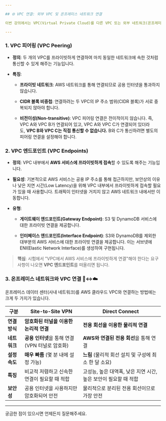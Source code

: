 ```yaml
---

## 🌐 VPC 연결: 외부 VPC 및 온프레미스 네트워크 연결

이번 강의에서는 VPC(Virtual Private Cloud)를 다른 VPC 또는 외부 네트워크(온프레미스 데이터 센터)와 연결하는 다양한 방법에 대해 알아봅니다.

---
```


### 1. VPC 피어링 (VPC Peering)

- **정의**: 두 개의 VPC를 프라이빗하게 연결하여 마치 동일한 네트워크에 속한 것처럼 통신할 수 있게 해주는 기능입니다.
    
- **특징**:
    
    - **프라이빗 네트워크**: AWS 네트워크를 통해 연결되므로 공용 인터넷을 통과하지 않습니다.
        
    - **CIDR 블록 비중첩**: 연결하려는 두 VPC의 IP 주소 범위(CIDR 블록)가 서로 중복되지 않아야 합니다.
        
    - **비전이성(Non-transitive)**: VPC 피어링 연결은 전이적이지 않습니다. 즉, VPC A와 VPC B가 연결되어 있고, VPC A와 VPC C가 연결되어 있더라도, **VPC B와 VPC C는 직접 통신할 수 없습니다.** B와 C가 통신하려면 별도의 피어링 연결을 설정해야 합니다.
        

### 2. VPC 엔드포인트 (VPC Endpoints)

- **정의**: VPC 내부에서 **AWS 서비스에 프라이빗하게 접속**할 수 있도록 해주는 기능입니다.
    
- **필요성**: 기본적으로 AWS 서비스는 공용 IP 주소를 통해 접근하지만, 보안상의 이유나 낮은 지연 시간(Low Latency)을 위해 VPC 내부에서 프라이빗하게 접속할 필요가 있을 때 사용합니다. 트래픽이 인터넷을 거치지 않고 AWS 네트워크 내에서만 이동합니다.
    
- **유형**:
    
    - **게이트웨이 엔드포인트(Gateway Endpoint)**: S3 및 DynamoDB 서비스에 대한 프라이빗 연결을 제공합니다.
        
    - **인터페이스 엔드포인트(Interface Endpoint)**: S3와 DynamoDB를 제외한 대부분의 AWS 서비스에 대한 프라이빗 연결을 제공합니다. 이는 서브넷에 ENI(Elastic Network Interface)를 생성하여 구현됩니다.
        

> **핵심**: 시험에서 "VPC에서 AWS 서비스에 프라이빗하게 연결"해야 한다는 요구사항이 나오면 **VPC 엔드포인트**를 떠올리면 됩니다.

### 3. 온프레미스 네트워크와 VPC 연결 🏢↔️☁️

온프레미스 데이터 센터(사내 네트워크)를 AWS 클라우드 VPC와 연결하는 방법에는 크게 두 가지가 있습니다.

|구분|Site-to-Site VPN|Direct Connect|
|---|---|---|
|**연결 방식**|**암호화된 터널을 이용한 논리적 연결**|**전용 회선을 이용한 물리적 연결**|
|**네트워크**|**공용 인터넷**을 통해 연결 (VPN 터널로 암호화)|**AWS와 연결된 전용 회선**을 통해 연결|
|**설정 속도**|**매우 빠름** (몇 분 내에 설정 가능)|**느림** (물리적 회선 설치 및 구성에 최소 한 달 소요)|
|**특징**|비교적 저렴하고 신속한 연결이 필요할 때 적합|고성능, 높은 대역폭, 낮은 지연 시간, 높은 보안이 필요할 때 적합|
|**보안성**|공용 인터넷을 사용하지만 암호화되어 안전|물리적으로 분리된 전용 회선이므로 가장 안전|

---

궁금한 점이 있으시면 언제든지 질문해주세요.